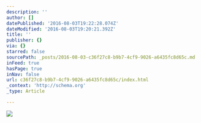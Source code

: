 ```yaml
---
description: ''
author: []
datePublished: '2016-08-03T19:22:28.074Z'
dateModified: '2016-08-03T19:20:21.392Z'
title: ''
publisher: {}
via: {}
starred: false
sourcePath: _posts/2016-08-03-c36f27c8-b9b7-4cf9-9026-a6435fc8d65c.md
inFeed: true
hasPage: true
inNav: false
url: c36f27c8-b9b7-4cf9-9026-a6435fc8d65c/index.html
_context: 'http://schema.org'
_type: Article

---
```

![](https://the-grid-user-content.s3-us-west-2.amazonaws.com/4fb53593-b950-4eb8-b9e4-bf8de9f1f78b.png)